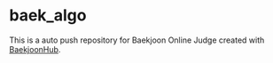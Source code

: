 # baek_algo
This is a auto push repository for Baekjoon Online Judge created with [BaekjoonHub](https://github.com/BaekjoonHub/BaekjoonHub).
